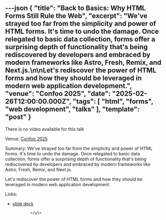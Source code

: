 ---json
{
  "title": "Back to Basics: Why HTML Forms Still Rule the Web",
  "excerpt": "We've strayed too far from the simplicity and power of HTML forms. It's time to undo the damage. Once relegated to basic data collection, forms offer a surprising depth of functionality that's being rediscovered by developers and embraced by modern frameworks like Astro, Fresh, Remix, and Next.js.\n\nLet's rediscover the power of HTML forms and how they should be leveraged in modern web application development.",
  "venue": "Confoo 2025",
  "date": "2025-02-26T12:00:00.000Z",
  "tags": [
    "html",
    "forms",
    "web development",
    "talks"
  ],
  "template": "post"
}
---

<p class="weight-bold">There is no video available for this talk</p><p><span class="weight-bold">Venue:</span> <a href="https://confoo.ca/en/2025">Confoo 2025</a></p>
      <span class="weight-bold">Summary:</span> We've strayed too far from the simplicity and power of HTML forms. It's time to undo the damage. Once relegated to basic data collection, forms offer a surprising depth of functionality that's being rediscovered by developers and embraced by modern frameworks like Astro, Fresh, Remix, and Next.js.

Let's rediscover the power of HTML forms and how they should be leveraged in modern web application development.</p>
      <p class="weight-bold">Links:</p>
            <ul>
              <li>
                  <a href="https://docs.google.com/presentation/d/e/2PACX-1vRZJIyjyP9r3JDSiEFjuV5CFCf1KH7RuYYvE-zHKYpRZy-nyoVmfYfUUWeWBVWtQBQhCIhb1U46v-21/pub?start=false&loop=false&delayms=3000">slide deck</a>
                </li>
              

              
            </ul>
